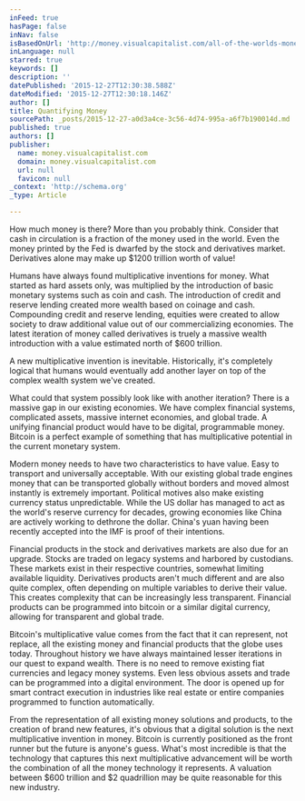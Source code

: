 ```yaml
---
inFeed: true
hasPage: false
inNav: false
isBasedOnUrl: 'http://money.visualcapitalist.com/all-of-the-worlds-money-and-markets-in-one-visualization/'
inLanguage: null
starred: true
keywords: []
description: ''
datePublished: '2015-12-27T12:30:38.588Z'
dateModified: '2015-12-27T12:30:18.146Z'
author: []
title: Quantifying Money
sourcePath: _posts/2015-12-27-a0d3a4ce-3c56-4d74-995a-a6f7b190014d.md
published: true
authors: []
publisher:
  name: money.visualcapitalist.com
  domain: money.visualcapitalist.com
  url: null
  favicon: null
_context: 'http://schema.org'
_type: Article

---
```

How much money is there?  More than you probably think.  Consider that cash in circulation is a fraction of the money used in the world.  Even the money printed by the Fed is dwarfed by the stock and derivatives market.  Derivatives alone may make up $1200 trillion worth of value!

Humans have always found multiplicative inventions for money.  What started as hard assets only, was multiplied by the introduction of basic monetary systems such as coin and cash.  The introduction of credit and reserve lending created more wealth based on coinage and cash. Compounding credit and reserve lending, equities were created to allow society to draw additional value out of our commercializing economies.  The latest iteration of money called derivatives is truely a massive wealth introduction with a value estimated north of $600 trillion.

A new multiplicative invention is inevitable.  Historically, it's completely logical that humans would eventually add another layer on top of the complex wealth system we've created.

What could that system possibly look like with another iteration?  There is a massive gap in our existing economies.  We have complex financial systems, complicated assets, massive internet economies, and global trade.  A unifying financial product would have to be digital, programmable money.  Bitcoin is a perfect example of something that has multiplicative potential in the current monetary system.

Modern money needs to have two characteristics to have value. Easy to transport and universally acceptable.  With our existing global trade engines money that can be transported globally without borders and moved almost instantly is extremely important.  Political motives also make existing currency status unpredictable.  While the US dollar has managed to act as the world's reserve currency for decades, growing economies like China are actively working to dethrone the dollar.  China's yuan having been recently accepted into the IMF is proof of their intentions.

Financial products in the stock and derivatives markets are also due for an upgrade.  Stocks are traded on legacy systems and harbored by custodians.  These markets exist in their respective countries, somewhat limiting available liquidity. Derivatives products aren't much different and are also quite complex, often depending on multiple variables to derive their value.  This creates complexity that can be increasingly less transparent.  Financial products can be programmed into bitcoin or a similar digital currency, allowing for transparent and global trade.

Bitcoin's multiplicative value comes from the fact that it can represent, not replace, all the existing money and financial products that the globe uses today.  Throughout history we have always maintained lesser iterations in our quest to expand wealth.  There is no need to remove existing fiat currencies and legacy money systems.  Even less obvious assets and trade can be programmed into a digital environment.  The door is opened up for smart contract execution in industries like real estate or entire companies programmed to function automatically.  

From the representation of all existing money solutions and products, to the creation of brand new features, it's obvious that a digital solution is the next multiplicative invention in money.  Bitcoin is currently positioned as the front runner but the future is anyone's guess.  What's most incredible is that the technology that captures this next multiplicative advancement will be worth the combination of all the money technology it represents.   A valuation between $600 trillion and $2 quadrillion may be quite reasonable for this new industry.